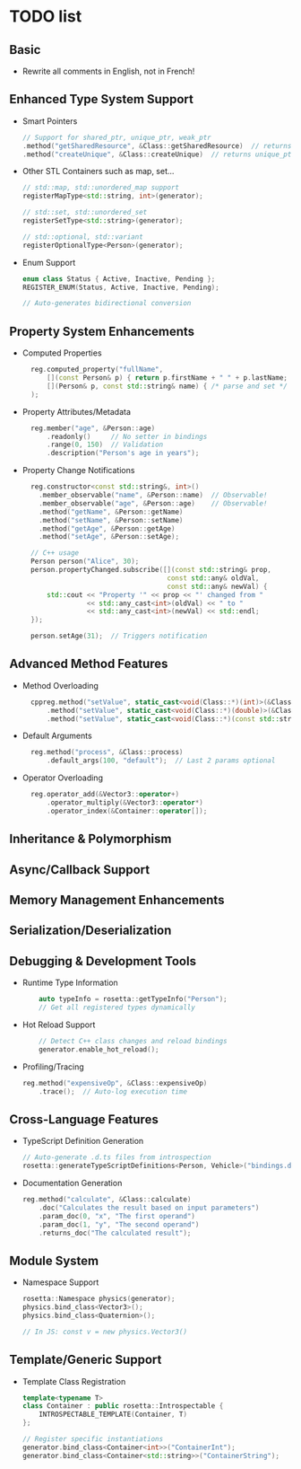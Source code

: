 # TODO list

## Basic

- Rewrite all comments in English, not in French!

## Enhanced Type System Support

- Smart Pointers
    ```cpp
    // Support for shared_ptr, unique_ptr, weak_ptr
    .method("getSharedResource", &Class::getSharedResource)  // returns shared_ptr<T>
    .method("createUnique", &Class::createUnique)  // returns unique_ptr<T>
    ```

- Other STL Containers such as map, set...
    ```cpp
    // std::map, std::unordered_map support
    registerMapType<std::string, int>(generator);

    // std::set, std::unordered_set
    registerSetType<std::string>(generator);

    // std::optional, std::variant
    registerOptionalType<Person>(generator);
    ```

- Enum Support
    ```cpp
    enum class Status { Active, Inactive, Pending };
    REGISTER_ENUM(Status, Active, Inactive, Pending);

    // Auto-generates bidirectional conversion
    ```
  
## Property System Enhancements

- Computed Properties
  ```cpp
    reg.computed_property("fullName", 
        [](const Person& p) { return p.firstName + " " + p.lastName; },
        [](Person& p, const std::string& name) { /* parse and set */ }
    );
  ```

- Property Attributes/Metadata
  ```cpp
    reg.member("age", &Person::age)
        .readonly()     // No setter in bindings
        .range(0, 150)  // Validation
        .description("Person's age in years");
  ```

- Property Change Notifications
  ```cpp
    reg.constructor<const std::string&, int>()
      .member_observable("name", &Person::name)  // Observable!
      .member_observable("age", &Person::age)    // Observable!
      .method("getName", &Person::getName)
      .method("setName", &Person::setName)
      .method("getAge", &Person::getAge)
      .method("setAge", &Person::setAge);

    // C++ usage
    Person person("Alice", 30);
    person.propertyChanged.subscribe([](const std::string& prop, 
                                      const std::any& oldVal, 
                                      const std::any& newVal) {
        std::cout << "Property '" << prop << "' changed from " 
                  << std::any_cast<int>(oldVal) << " to " 
                  << std::any_cast<int>(newVal) << std::endl;
    });

    person.setAge(31);  // Triggers notification
  ```

## Advanced Method Features

- Method Overloading
  ```cpp
    cppreg.method("setValue", static_cast<void(Class::*)(int)>(&Class::setValue))
        .method("setValue", static_cast<void(Class::*)(double)>(&Class::setValue))
        .method("setValue", static_cast<void(Class::*)(const std::string&)>(&Class::setValue));
  ```

- Default Arguments
  ```cpp
    reg.method("process", &Class::process)
        .default_args(100, "default");  // Last 2 params optional
  ```

- Operator Overloading
  ```cpp
    reg.operator_add(&Vector3::operator+)
        .operator_multiply(&Vector3::operator*)
        .operator_index(&Container::operator[]);
  ```

## Inheritance & Polymorphism

## Async/Callback Support

## Memory Management Enhancements

## Serialization/Deserialization

## Debugging & Development Tools

- Runtime Type Information
    ```cpp
        auto typeInfo = rosetta::getTypeInfo("Person");
        // Get all registered types dynamically
    ```

- Hot Reload Support
    ```cpp
        // Detect C++ class changes and reload bindings
        generator.enable_hot_reload();
    ```

- Profiling/Tracing
    ```cpp
    reg.method("expensiveOp", &Class::expensiveOp)
        .trace();  // Auto-log execution time
    ```

## Cross-Language Features

- TypeScript Definition Generation
    ```cpp
    // Auto-generate .d.ts files from introspection
    rosetta::generateTypeScriptDefinitions<Person, Vehicle>("bindings.d.ts");
    ```

- Documentation Generation
    ```cpp
    reg.method("calculate", &Class::calculate)
        .doc("Calculates the result based on input parameters")
        .param_doc(0, "x", "The first operand")
        .param_doc(1, "y", "The second operand")
        .returns_doc("The calculated result");
    ```

## Module System

- Namespace Support
    ```cpp
    rosetta::Namespace physics(generator);
    physics.bind_class<Vector3>();
    physics.bind_class<Quaternion>();

    // In JS: const v = new physics.Vector3()
    ```

## Template/Generic Support

- Template Class Registration
    ```cpp
    template<typename T>
    class Container : public rosetta::Introspectable {
        INTROSPECTABLE_TEMPLATE(Container, T)
    };

    // Register specific instantiations
    generator.bind_class<Container<int>>("ContainerInt");
    generator.bind_class<Container<std::string>>("ContainerString");
    ```
